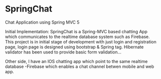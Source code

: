 # SpringChat
Chat Application using Spring MVC 5

Initial Implementation:
SpringChat is a Spring-MVC based chatting App which communicates to the realtime database system such as Firebase.
This project is in initial stage of development with just login and registration page, login page is designed using bootstrap & Spring tag.
Hibernate validator has been used to provide basic form validation...

Other side, I have an IOS chatting app which point to the same realtime database -Firebase which enables a chat channel betwen mobile and web app.





